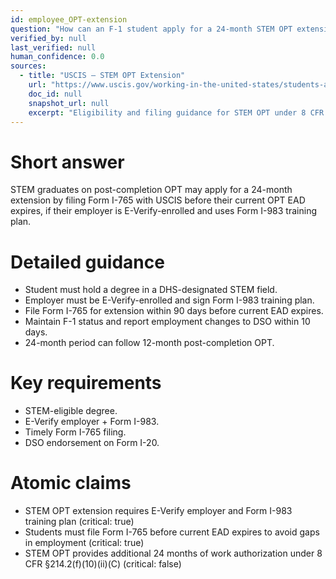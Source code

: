 ```yaml
---
id: employee_OPT-extension
question: "How can an F-1 student apply for a 24-month STEM OPT extension?"
verified_by: null
last_verified: null
human_confidence: 0.0
sources:
  - title: "USCIS – STEM OPT Extension"
    url: "https://www.uscis.gov/working-in-the-united-states/students-and-exchange-visitors/stem-opt-extension"
    doc_id: null
    snapshot_url: null
    excerpt: "Eligibility and filing guidance for STEM OPT under 8 CFR §214.2(f)(10)(ii)(C)."
---
```


# Short answer
STEM graduates on post-completion OPT may apply for a 24-month extension by filing Form I-765 with USCIS before their current OPT EAD expires, if their employer is E-Verify-enrolled and uses Form I-983 training plan.

# Detailed guidance
- Student must hold a degree in a DHS-designated STEM field.  
- Employer must be E-Verify-enrolled and sign Form I-983 training plan.  
- File Form I-765 for extension within 90 days before current EAD expires.  
- Maintain F-1 status and report employment changes to DSO within 10 days.  
- 24-month period can follow 12-month post-completion OPT.  

# Key requirements
- STEM-eligible degree.  
- E-Verify employer + Form I-983.  
- Timely Form I-765 filing.  
- DSO endorsement on Form I-20.  

# Atomic claims
- STEM OPT extension requires E-Verify employer and Form I-983 training plan (critical: true)
- Students must file Form I-765 before current EAD expires to avoid gaps in employment (critical: true)
- STEM OPT provides additional 24 months of work authorization under 8 CFR §214.2(f)(10)(ii)(C) (critical: false)

